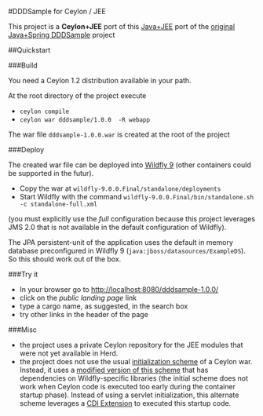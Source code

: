 #DDDSample for Ceylon / JEE

This project is a **Ceylon+JEE** port of this [Java+JEE](https://java.net/projects/cargotracker/pages/Home) 
port of the [original Java+Spring DDDSample](http://dddsample.sourceforge.net/) project

##Quickstart

###Build

You need a Ceylon 1.2 distribution available in your path.

At the root directory of
the project execute

* `ceylon compile`
* `ceylon war dddsample/1.0.0  -R webapp`

The war file `dddsample-1.0.0.war` is created at the root of the project

###Deploy

The created war file can be deployed into [Wildfly 9](http://wildfly.org/) (other containers
could be supported in the futur). 

* Copy the war at `wildfly-9.0.0.Final/standalone/deployments`
* Start Wildfly with the command   `wildfly-9.0.0.Final/bin/standalone.sh -c standalone-full.xml`
  
(you must explicitly use the *full* configuration because this project leverages JMS 2.0 that 
is not available in the default configuration of Wildfly).

The JPA persistent-unit of the application uses the default in memory database preconfigured in
Wildfly 9 (`java:jboss/datasources/ExampleDS`). So this should work out of the box.

###Try it

* In your browser go to [http://localhost:8080/dddsample-1.0.0/](http://localhost:8080/dddsample-1.0.0/)
* click on the *public landing page* link
* type a cargo name, as suggested, in the search box
* try other links in the header of the page

###Misc

* the project uses a private Ceylon repository for the JEE modules that were not yet available in Herd.
* the project does not use the usual [initialization scheme](https://github.com/ceylon/ceylon-sdk/blob/master/source/com/redhat/ceylon/war/WarInitializer.java) 
of a Ceylon war. Instead, it uses a [modified version of this scheme](https://github.com/sgalles/ceylon-dddsample/blob/master/source/dddsample/CeylonInit.java)
that has dependencies on Wildfly-specific libraries (the initial scheme does not work when Ceylon code is executed too early during
the container startup phase). Instead of using a servlet initialization, this alternate scheme leverages a 
[CDI Extension](https://github.com/sgalles/ceylon-dddsample/blob/master/resource/dddsample/ROOT/META-INF/services/javax.enterprise.inject.spi.Extension) to executed this startup code.
